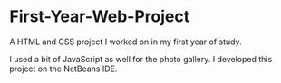 # First-Year-Web-Project
A HTML and CSS project I worked on in my first year of study.

I used a bit of JavaScript as well for the photo gallery. I developed this project on the NetBeans IDE.
